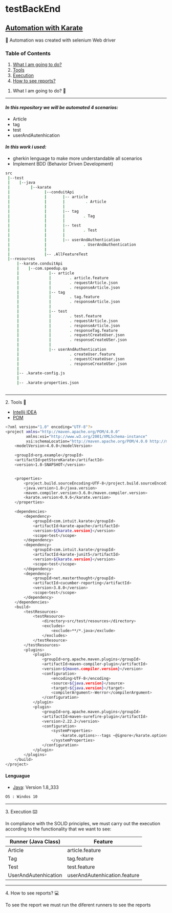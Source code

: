 # testBackEnd


## <u> Automation with Karate </u>


:pushpin: Automation was created with selenium Web driver


### Table of Contents
1. [What I am going to do?](#general-info)
2. [Tools](#tools)
3. [Execution](#execution)
4. [How to see reports?](#reports)


<a name="general-info"></a>
1. What I am going to do? :mag_right:

***

#### _In this repository we will be automated 4 scenarios:_
 <ul>
<li>Article
<li>tag
<li>test
<li>userAndAutenhication
</ul>

#### _In this work i used:_
* gherkin lenguage to make more understandable all scenarios
* Implement BDD (Behavior Driven Development)

```bash
src 
 |--test
 |    |--java
 |         |--karate     
 |               |--conduitApi
 |               |       |-- article
 |               |       |         . Article
 |               |       |
 |               |       |-- tag
 |               |       |        . Tag
 |               |       |
 |               |       |-- test
 |               |       |        . Test
 |               |       |
 |               |       |-- userAndAuthentication
 |               |                . UserAndAuthentication
 |               |
 |               |-- .AllFeatureTest 
 |--resources
     |--karate.conduitApi
     |    |--com.speedup.qa
     |             |-- article
     |             |        . article.feature
     |             |        . requestArticle.json
     |             |        . responseArticle.json
     |             |-- tag
     |             |        . tag.feature
     |             |        . responseArticle.json
     |             |
     |             |-- test
     |             |        . test.feature
     |             |        . requestArticle.json
     |             |        . responseArticle.json
     |             |        . responseTag.feature        
     |             |        . requestCreateUser.json
     |             |        . responseCreateUSer.json
     |             |
     |             |-- userAndAuthentication
     |                      . createUser.feature
     |                      . requestCreateUser.json
     |                      . responseCreateUSer.json
     |          
     |-- .karate-config.js
     |
     |-- .karate-properties.json
     
```
***
<a name="tools"></a>
2. Tools :briefcase:

* [Intellij IDEA](https://www.jetbrains.com/es-es/idea/)
* [POM]()


```bash
<?xml version="1.0" encoding="UTF-8"?>
<project xmlns="http://maven.apache.org/POM/4.0.0"
         xmlns:xsi="http://www.w3.org/2001/XMLSchema-instance"
         xsi:schemaLocation="http://maven.apache.org/POM/4.0.0 http://maven.apache.org/xsd/maven-4.0.0.xsd">
    <modelVersion>4.0.0</modelVersion>

    <groupId>org.example</groupId>
    <artifactId>petStoreKarate</artifactId>
    <version>1.0-SNAPSHOT</version>


    <properties>
        <project.build.sourceEncoding>UTF-8</project.build.sourceEncoding>
        <java.version>1.8</java.version>
        <maven.compiler.version>3.6.0</maven.compiler.version>
        <karate.version>0.9.6</karate.version>
    </properties>

    <dependencies>
        <dependency>
            <groupId>com.intuit.karate</groupId>
            <artifactId>karate-apache</artifactId>
            <version>${karate.version}</version>
            <scope>test</scope>
        </dependency>
        <dependency>
            <groupId>com.intuit.karate</groupId>
            <artifactId>karate-junit5</artifactId>
            <version>${karate.version}</version>
            <scope>test</scope>
        </dependency>
        <dependency>
            <groupId>net.masterthought</groupId>
            <artifactId>cucumber-reporting</artifactId>
            <version>3.8.0</version>
            <scope>test</scope>
        </dependency>
    </dependencies>
    <build>
        <testResources>
            <testResource>
                <directory>src/test/resources</directory>
                <excludes>
                    <exclude>**/*.java</exclude>
                </excludes>
            </testResource>
        </testResources>
        <plugins>
            <plugin>
                <groupId>org.apache.maven.plugins</groupId>
                <artifactId>maven-compiler-plugin</artifactId>
                <version>${maven.compiler.version}</version>
                <configuration>
                    <encoding>UTF-8</encoding>
                    <source>${java.version}</source>
                    <target>${java.version}</target>
                    <compilerArgument>-Werror</compilerArgument>
                </configuration>
            </plugin>
            <plugin>
                <groupId>org.apache.maven.plugins</groupId>
                <artifactId>maven-surefire-plugin</artifactId>
                <version>2.22.2</version>
                <configuration>
                    <systemProperties>
                        <karate.options>--tags ~@ignore</karate.options>
                    </systemProperties>
                </configuration>
            </plugin>
        </plugins>
    </build>
</project>
```
#### Lenguague

* [Java](https://www.java.com/en/): Version 1.8_333

```bash
OS : Windos 10
```
***
<a name="execution"></a>
3. Execution :keyboard:

In compliance with the SOLID principles, we must carry out the execution according to the functionality that we want to see:

| Runner (Java Class)  | Feature                      |
|----------------------|------------------------------|
| Article              | article.feature              |
| Tag                  | tag.feature                  |
| Test                 | test.feature                 |
| UserAndAutenhication | userAndAutenhication.feature |
***
<a name="reports"></a>
4. How to see reports? :computer:

To see the report we must run the diferent runners to see the reports

